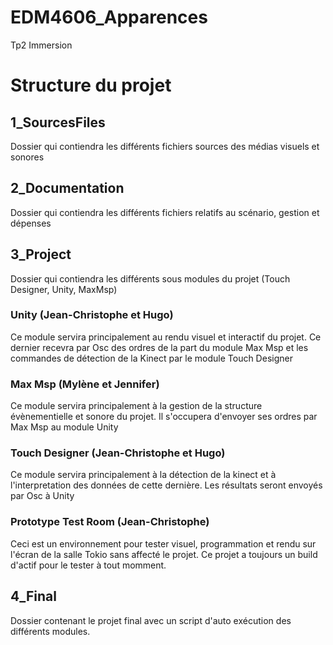 # EDM4606_Apparences
Tp2 Immersion

# Structure du projet

## 1_SourcesFiles
Dossier qui contiendra les différents fichiers sources des médias visuels et sonores

## 2_Documentation
Dossier qui contiendra les différents fichiers relatifs au scénario, gestion et dépenses

## 3_Project
Dossier qui contiendra les différents sous modules du projet (Touch Designer, Unity, MaxMsp)

### Unity (Jean-Christophe et Hugo)
Ce module servira principalement au rendu visuel et interactif du projet. Ce dernier recevra par Osc des ordres de la part du module Max Msp et les commandes de détection de la Kinect par le module Touch Designer

### Max Msp (Mylène et Jennifer)
Ce module servira principalement à la gestion de la structure évènementielle et sonore du projet.  Il s'occupera d'envoyer ses ordres par Max Msp au module Unity

### Touch Designer (Jean-Christophe et Hugo)
Ce module servira principalement à la détection de la kinect et à l'interpretation des données de cette dernière. Les résultats seront envoyés par Osc à Unity

### Prototype Test Room (Jean-Christophe)
Ceci est un environnement pour tester visuel, programmation et rendu sur l'écran de la salle Tokio sans affecté le projet. Ce projet a toujours un build d'actif pour le tester à tout momment.

## 4_Final
Dossier contenant le projet final avec un script d'auto exécution des différents modules.
